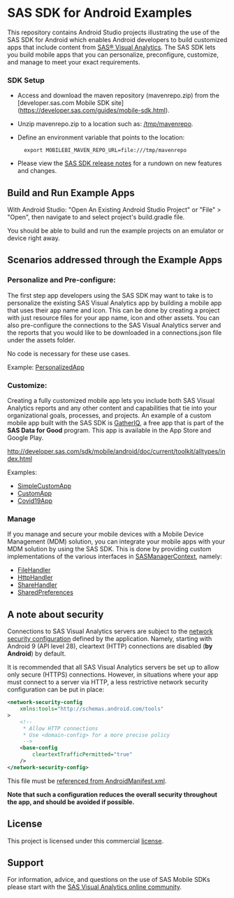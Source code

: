 # SAS SDK for Android Examples

This repository contains Android Studio projects illustrating the use of the SAS SDK for Android which enables Android developers to build customized apps that include content from [SAS® Visual Analytics](https://www.sas.com/en_us/software/visual-analytics.html). The SAS SDK lets you build mobile apps that you can personalize, preconfigure, customize, and manage to meet your exact requirements.

### SDK Setup


* Access and download the maven repository (mavenrepo.zip) from the [developer.sas.com Mobile SDK site] (https://developer.sas.com/guides/mobile-sdk.html).
* Unzip mavenrepo.zip to a location such as: [/tmp/mavenrepo](file:///tmp/mavenrepo/).
* Define an environment variable that points to the location:

		export MOBILEBI_MAVEN_REPO_URL=file:///tmp/mavenrepo

* Please view the [SAS SDK release notes](https://developer.sas.com/sdk/mobile/android/doc/current/release_notes.html) for a rundown on new features and changes.

## Build and Run Example Apps

With Android Studio: "Open An Existing Android Studio Project" or "File" > "Open", then navigate to and select project's build.gradle file.

You should be able to build and run the example projects on an emulator or device right away.

## Scenarios addressed through the Example Apps

### Personalize and Pre-configure:

The first step app developers using the SAS SDK may want to take is to personalize the existing SAS Visual Analytics app by building a mobile app that uses their app name and icon. This can be done by creating a project with just resource files for your app name, icon and other assets. You can also pre-configure the connections to the SAS Visual Analytics server and the reports that you would like to be downloaded in a connections.json file under the assets folder.

No code is necessary for these use cases.

Example: [PersonalizedApp](PersonalizedApp)

### Customize:

Creating a fully customized mobile app lets you include both SAS Visual Analytics reports and any other content and capabilities that tie into your organizational goals, processes, and projects. An example of a custom mobile app built with the SAS SDK is [GatherIQ](https://gatheriq.analytics/), a free app that is part of the **SAS Data for Good** program. This app is available in the App Store and Google Play.

http://developer.sas.com/sdk/mobile/android/doc/current/toolkit/alltypes/index.html

Examples:

* [SimpleCustomApp](SimpleCustomApp)
* [CustomApp](CustomApp)
* [Covid19App](Covid19App)

### Manage
If you manage and secure your mobile devices with a Mobile Device Management (MDM) solution, you can integrate your mobile apps with your MDM solution by using the SAS SDK. This is done by providing custom implementations of the various interfaces in [SASManagerContext](https://developer.sas.com/sdk/mobile/android/doc/current/toolkit/com.sas.android.visualanalytics.sdk/-s-a-s-manager-context/index.html), namely:

* [FileHandler](https://developer.sas.com/sdk/mobile/android/doc/current/toolkit/com.sas.android.visualanalytics.sdk/-file-handler/index.html)
* [HttpHandler](https://developer.sas.com/sdk/mobile/android/doc/current/toolkit/com.sas.android.visualanalytics.sdk/-http-handler/index.html)
* [ShareHandler](https://developer.sas.com/sdk/mobile/android/doc/current/toolkit/com.sas.android.visualanalytics.sdk/-share-handler/index.html)
* [SharedPreferences](https://developer.android.com/reference/android/content/SharedPreferences)

## A note about security

Connections to SAS Visual Analytics servers are subject to the [network security
configuration](https://developer.android.com/training/articles/security-config) defined by the
application. Namely, starting with Android 9 (API level 28), cleartext (HTTP) connections are
disabled (**by Android**) by default.

It is recommended that all SAS Visual Analytics servers be set up to allow only secure (HTTPS)
connections. However, in situations where your app must connect to a server via HTTP, a less
restrictive network security configuration can be put in place:

```xml
<network-security-config
    xmlns:tools="http://schemas.android.com/tools"
>
    <!--
     * Allow HTTP connections
     * Use <domain-config> for a more precise policy
     -->
    <base-config
        cleartextTrafficPermitted="true"
    />
</network-security-config>
```

This file must be [referenced from AndroidManifest.xml](https://developer.android.com/training/articles/security-config#manifest).

**Note that such a configuration reduces the overall security throughout the app, and should be
avoided if possible.**

## License
This project is licensed under this commercial [license](LICENSE.txt).

## Support
For information, advice, and questions on the use of SAS Mobile SDKs please start with the [SAS Visual Analytics online community](https://communities.sas.com/Visual-Analytics).
